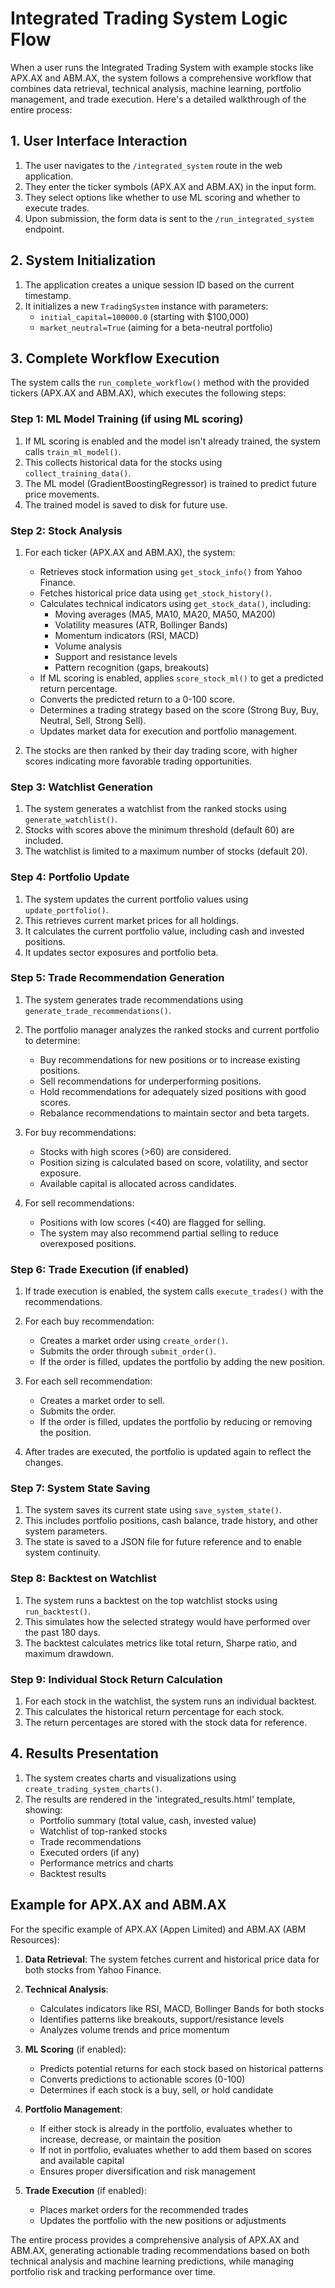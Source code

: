 
# Integrated Trading System Logic Flow

When a user runs the Integrated Trading System with example stocks like APX.AX and ABM.AX, the system follows a comprehensive workflow that combines data retrieval, technical analysis, machine learning, portfolio management, and trade execution. Here's a detailed walkthrough of the entire process:

## 1. User Interface Interaction

1. The user navigates to the `/integrated_system` route in the web application.
2. They enter the ticker symbols (APX.AX and ABM.AX) in the input form.
3. They select options like whether to use ML scoring and whether to execute trades.
4. Upon submission, the form data is sent to the `/run_integrated_system` endpoint.

## 2. System Initialization

1. The application creates a unique session ID based on the current timestamp.
2. It initializes a new `TradingSystem` instance with parameters:
   - `initial_capital=100000.0` (starting with $100,000)
   - `market_neutral=True` (aiming for a beta-neutral portfolio)

## 3. Complete Workflow Execution

The system calls the `run_complete_workflow()` method with the provided tickers (APX.AX and ABM.AX), which executes the following steps:

### Step 1: ML Model Training (if using ML scoring)

1. If ML scoring is enabled and the model isn't already trained, the system calls `train_ml_model()`.
2. This collects historical data for the stocks using `collect_training_data()`.
3. The ML model (GradientBoostingRegressor) is trained to predict future price movements.
4. The trained model is saved to disk for future use.

### Step 2: Stock Analysis

1. For each ticker (APX.AX and ABM.AX), the system:
   - Retrieves stock information using `get_stock_info()` from Yahoo Finance.
   - Fetches historical price data using `get_stock_history()`.
   - Calculates technical indicators using `get_stock_data()`, including:
     - Moving averages (MA5, MA10, MA20, MA50, MA200)
     - Volatility measures (ATR, Bollinger Bands)
     - Momentum indicators (RSI, MACD)
     - Volume analysis
     - Support and resistance levels
     - Pattern recognition (gaps, breakouts)
   - If ML scoring is enabled, applies `score_stock_ml()` to get a predicted return percentage.
   - Converts the predicted return to a 0-100 score.
   - Determines a trading strategy based on the score (Strong Buy, Buy, Neutral, Sell, Strong Sell).
   - Updates market data for execution and portfolio management.

2. The stocks are then ranked by their day trading score, with higher scores indicating more favorable trading opportunities.

### Step 3: Watchlist Generation

1. The system generates a watchlist from the ranked stocks using `generate_watchlist()`.
2. Stocks with scores above the minimum threshold (default 60) are included.
3. The watchlist is limited to a maximum number of stocks (default 20).

### Step 4: Portfolio Update

1. The system updates the current portfolio values using `update_portfolio()`.
2. This retrieves current market prices for all holdings.
3. It calculates the current portfolio value, including cash and invested positions.
4. It updates sector exposures and portfolio beta.

### Step 5: Trade Recommendation Generation

1. The system generates trade recommendations using `generate_trade_recommendations()`.
2. The portfolio manager analyzes the ranked stocks and current portfolio to determine:
   - Buy recommendations for new positions or to increase existing positions.
   - Sell recommendations for underperforming positions.
   - Hold recommendations for adequately sized positions with good scores.
   - Rebalance recommendations to maintain sector and beta targets.

3. For buy recommendations:
   - Stocks with high scores (>60) are considered.
   - Position sizing is calculated based on score, volatility, and sector exposure.
   - Available capital is allocated across candidates.

4. For sell recommendations:
   - Positions with low scores (<40) are flagged for selling.
   - The system may also recommend partial selling to reduce overexposed positions.

### Step 6: Trade Execution (if enabled)

1. If trade execution is enabled, the system calls `execute_trades()` with the recommendations.
2. For each buy recommendation:
   - Creates a market order using `create_order()`.
   - Submits the order through `submit_order()`.
   - If the order is filled, updates the portfolio by adding the new position.

3. For each sell recommendation:
   - Creates a market order to sell.
   - Submits the order.
   - If the order is filled, updates the portfolio by reducing or removing the position.

4. After trades are executed, the portfolio is updated again to reflect the changes.

### Step 7: System State Saving

1. The system saves its current state using `save_system_state()`.
2. This includes portfolio positions, cash balance, trade history, and other system parameters.
3. The state is saved to a JSON file for future reference and to enable system continuity.

### Step 8: Backtest on Watchlist

1. The system runs a backtest on the top watchlist stocks using `run_backtest()`.
2. This simulates how the selected strategy would have performed over the past 180 days.
3. The backtest calculates metrics like total return, Sharpe ratio, and maximum drawdown.

### Step 9: Individual Stock Return Calculation

1. For each stock in the watchlist, the system runs an individual backtest.
2. This calculates the historical return percentage for each stock.
3. The return percentages are stored with the stock data for reference.

## 4. Results Presentation

1. The system creates charts and visualizations using `create_trading_system_charts()`.
2. The results are rendered in the 'integrated_results.html' template, showing:
   - Portfolio summary (total value, cash, invested value)
   - Watchlist of top-ranked stocks
   - Trade recommendations
   - Executed orders (if any)
   - Performance metrics and charts
   - Backtest results

## Example for APX.AX and ABM.AX

For the specific example of APX.AX (Appen Limited) and ABM.AX (ABM Resources):

1. **Data Retrieval**: The system fetches current and historical price data for both stocks from Yahoo Finance.

2. **Technical Analysis**: 
   - Calculates indicators like RSI, MACD, Bollinger Bands for both stocks
   - Identifies patterns like breakouts, support/resistance levels
   - Analyzes volume trends and price momentum

3. **ML Scoring** (if enabled):
   - Predicts potential returns for each stock based on historical patterns
   - Converts predictions to actionable scores (0-100)
   - Determines if each stock is a buy, sell, or hold candidate

4. **Portfolio Management**:
   - If either stock is already in the portfolio, evaluates whether to increase, decrease, or maintain the position
   - If not in portfolio, evaluates whether to add them based on scores and available capital
   - Ensures proper diversification and risk management

5. **Trade Execution** (if enabled):
   - Places market orders for the recommended trades
   - Updates the portfolio with the new positions or adjustments

The entire process provides a comprehensive analysis of APX.AX and ABM.AX, generating actionable trading recommendations based on both technical analysis and machine learning predictions, while managing portfolio risk and tracking performance over time.
